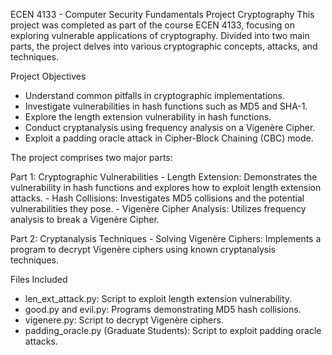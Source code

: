 ECEN 4133 - Computer Security Fundamentals Project
Cryptography
This project was completed as part of the course ECEN 4133, focusing on exploring vulnerable applications of cryptography. Divided into two main parts, the project delves into various cryptographic concepts, attacks, and techniques.

Project Objectives
  - Understand common pitfalls in cryptographic implementations.
  - Investigate vulnerabilities in hash functions such as MD5 and SHA-1.
  - Explore the length extension vulnerability in hash functions.
  - Conduct cryptanalysis using frequency analysis on a Vigenère Cipher.
  - Exploit a padding oracle attack in Cipher-Block Chaining (CBC) mode.

The project comprises two major parts:

  Part 1: Cryptographic Vulnerabilities
    - Length Extension: Demonstrates the vulnerability in hash functions and explores how to exploit length extension attacks.
    - Hash Collisions: Investigates MD5 collisions and the potential vulnerabilities they pose.
    - Vigenère Cipher Analysis: Utilizes frequency analysis to break a Vigenère Cipher.
    
  Part 2: Cryptanalysis Techniques
    - Solving Vigenère Ciphers: Implements a program to decrypt Vigenère ciphers using known cryptanalysis techniques.

Files Included
  - len_ext_attack.py: Script to exploit length extension vulnerability.
  - good.py and evil.py: Programs demonstrating MD5 hash collisions.
  - vigenere.py: Script to decrypt Vigenère ciphers.
  - padding_oracle.py (Graduate Students): Script to exploit padding oracle attacks.
